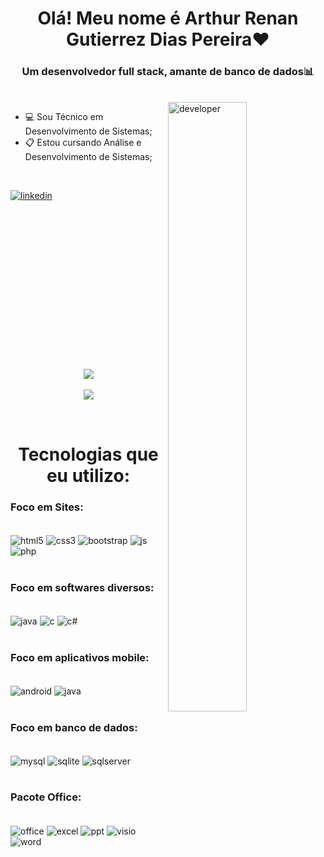 

<h1 align="center">Olá! Meu nome é Arthur Renan Gutierrez Dias Pereira❤️</h1> 
<h3 align="center">Um desenvolvedor full stack, amante de banco de dados📊</h3>
<br>
<img align="right" src="https://media3.giphy.com/media/v1.Y2lkPTc5MGI3NjExNmNvbW5hbzR2Y3phbGlpM2U0d210d2o2a2h0aDVhZ2x0d2R6bnR2diZlcD12MV9pbnRlcm5hbF9naWZfYnlfaWQmY3Q9Zw/bGgsc5mWoryfgKBx1u/giphy.gif" alt="developer" width="50%"/>


- 💻 Sou Técnico em Desenvolvimento de Sistemas;
- 📋 Estou cursando Análise e Desenvolvimento de Sistemas;

<br>

<a target="blank" href="https://www.linkedin.com/in/arthur-renan-gutierrez-dias-pereira-b030301aa/"><img src="https://img.shields.io/badge/LinkedIn-0077B5?style=for-the-badge&logo=linkedin&logoColor=white" alt="linkedin"/></a> 
<br/>
<br/>
<br/>
<br/>
<br/>
<br/>
<br/>
<br/>
<br/>
<br/>
<br/>
<br/>
<br/>
<br/>
<br/>
<br/>
<p align="center">
    <img src="https://github-readme-stats.vercel.app/api?username=arthurrenan00&show_icons=true&theme=radical"/>
    <br/><br>
    <img src="https://github-readme-stats.vercel.app/api/top-langs/?username=arthurrenan00&langs_count=8&layout=donut-vertical"/>
</p>
<br/>

<h1 align="center">Tecnologias que eu utilizo: </h1>

### Foco em Sites:
<div style="display: inline_block"><br/>
    <img align="center"alt="html5" src="https://img.shields.io/badge/HTML5-E34F26?style=for-the-badge&logo=html5&logoColor=white"/>
    <img align="center"alt="css3" src="https://img.shields.io/badge/CSS3-1572B6?style=for-the-badge&logo=css3&logoColor=white"/>
    <img align="center"alt="bootstrap" src="https://img.shields.io/badge/Bootstrap-563D7C?style=for-the-badge&logo=bootstrap&logoColor=white"/>
    <img align="center"alt="js" src="https://img.shields.io/badge/JavaScript-323330?style=for-the-badge&logo=javascript&logoColor=F7DF1E"/>
    <img align="center"alt="php" src="https://img.shields.io/badge/PHP-777BB4?style=for-the-badge&logo=php&logoColor=white"/>

</div>
<br/>

### Foco em softwares diversos:
<div style="display: inline_block"><br/>
    <img align="center"alt="java" src="https://img.shields.io/badge/Java-ED8B00?style=for-the-badge&logo=openjdk&logoColor=white"/>
    <img align="center"alt="c" src="https://img.shields.io/badge/C-00599C?style=for-the-badge&logo=c&logoColor=white"/>
    <img align="center"alt="c#" src="https://img.shields.io/badge/C%23-239120?style=for-the-badge&logo=c-sharp&logoColor=white"/>
</div>
<br/>

### Foco em aplicativos mobile:
<div style="display: inline_block"><br/>
    <img align="center"alt="android" src="https://img.shields.io/badge/Android-3DDC84?style=for-the-badge&logo=android&logoColor=white"/>
    <img align="center"alt="java" src="https://img.shields.io/badge/Java-ED8B00?style=for-the-badge&logo=openjdk&logoColor=white"/>
</div>
<br/>

### Foco em banco de dados:
<div style="display: inline_block"><br/>
    <img align="center"alt="mysql" src="https://img.shields.io/badge/MySQL-00000F?style=for-the-badge&logo=mysql&logoColor=white"/>
    <img align="center"alt="sqlite" src="https://img.shields.io/badge/SQLite-07405E?style=for-the-badge&logo=sqlite&logoColor=white"/>
    <img align="center"alt="sqlserver" src="https://img.shields.io/badge/Microsoft_SQL_Server-CC2927?style=for-the-badge&logo=microsoft-sql-server&logoColor=white"/>
</div>
<br/>

### Pacote Office:
<div style="display: inline_block"><br/>
    <img align="center"alt="office" src="https://img.shields.io/badge/Microsoft_Office-D83B01?style=for-the-badge&logo=microsoft-office&logoColor=white"/>
    <img align="center"alt="excel" src="https://img.shields.io/badge/Microsoft_Excel-217346?style=for-the-badge&logo=microsoft-excel&logoColor=white"/>
    <img align="center"alt="ppt" src="https://img.shields.io/badge/Microsoft_PowerPoint-B7472A?style=for-the-badge&logo=microsoft-powerpoint&logoColor=white"/>
    <img align="center"alt="visio" src="https://img.shields.io/badge/Microsoft_Visio-3955A3?style=for-the-badge&logo=microsoft-visio&logoColor=white"/>
    <img align="center"alt="word" src="https://img.shields.io/badge/Microsoft_Word-2B579A?style=for-the-badge&logo=microsoft-word&logoColor=white"/>
</div>

